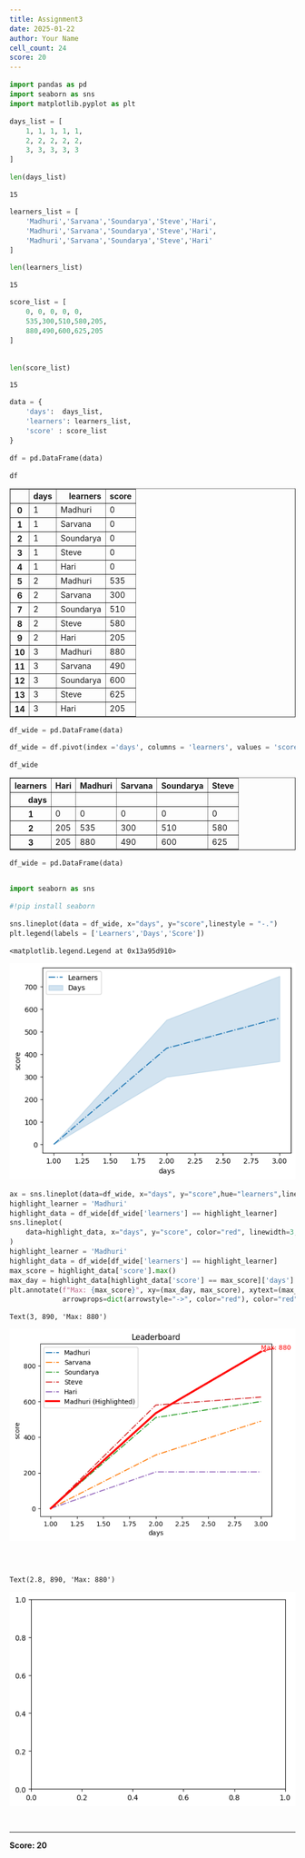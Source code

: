 ```yaml
---
title: Assignment3
date: 2025-01-22
author: Your Name
cell_count: 24
score: 20
---
```


```python
import pandas as pd
import seaborn as sns
import matplotlib.pyplot as plt
```


```python
days_list = [
    1, 1, 1, 1, 1,
    2, 2, 2, 2, 2,
    3, 3, 3, 3, 3
]
```


```python
len(days_list)
```




    15




```python
learners_list = [
    'Madhuri','Sarvana','Soundarya','Steve','Hari',
    'Madhuri','Sarvana','Soundarya','Steve','Hari',
    'Madhuri','Sarvana','Soundarya','Steve','Hari'
]
```


```python
len(learners_list)
```




    15




```python
score_list = [
    0, 0, 0, 0, 0,
    535,300,510,580,205,
    880,490,600,625,205
]
    
```


```python
len(score_list)
```




    15




```python
data = {
    'days':  days_list,
    'learners': learners_list,
    'score' : score_list
}
```


```python
df = pd.DataFrame(data)
```


```python
df
```




<div>
<style scoped>
    .dataframe tbody tr th:only-of-type {
        vertical-align: middle;
    }

    .dataframe tbody tr th {
        vertical-align: top;
    }

    .dataframe thead th {
        text-align: right;
    }
</style>
<table border="1" class="dataframe">
  <thead>
    <tr style="text-align: right;">
      <th></th>
      <th>days</th>
      <th>learners</th>
      <th>score</th>
    </tr>
  </thead>
  <tbody>
    <tr>
      <th>0</th>
      <td>1</td>
      <td>Madhuri</td>
      <td>0</td>
    </tr>
    <tr>
      <th>1</th>
      <td>1</td>
      <td>Sarvana</td>
      <td>0</td>
    </tr>
    <tr>
      <th>2</th>
      <td>1</td>
      <td>Soundarya</td>
      <td>0</td>
    </tr>
    <tr>
      <th>3</th>
      <td>1</td>
      <td>Steve</td>
      <td>0</td>
    </tr>
    <tr>
      <th>4</th>
      <td>1</td>
      <td>Hari</td>
      <td>0</td>
    </tr>
    <tr>
      <th>5</th>
      <td>2</td>
      <td>Madhuri</td>
      <td>535</td>
    </tr>
    <tr>
      <th>6</th>
      <td>2</td>
      <td>Sarvana</td>
      <td>300</td>
    </tr>
    <tr>
      <th>7</th>
      <td>2</td>
      <td>Soundarya</td>
      <td>510</td>
    </tr>
    <tr>
      <th>8</th>
      <td>2</td>
      <td>Steve</td>
      <td>580</td>
    </tr>
    <tr>
      <th>9</th>
      <td>2</td>
      <td>Hari</td>
      <td>205</td>
    </tr>
    <tr>
      <th>10</th>
      <td>3</td>
      <td>Madhuri</td>
      <td>880</td>
    </tr>
    <tr>
      <th>11</th>
      <td>3</td>
      <td>Sarvana</td>
      <td>490</td>
    </tr>
    <tr>
      <th>12</th>
      <td>3</td>
      <td>Soundarya</td>
      <td>600</td>
    </tr>
    <tr>
      <th>13</th>
      <td>3</td>
      <td>Steve</td>
      <td>625</td>
    </tr>
    <tr>
      <th>14</th>
      <td>3</td>
      <td>Hari</td>
      <td>205</td>
    </tr>
  </tbody>
</table>
</div>




```python
df_wide = pd.DataFrame(data)
```


```python
df_wide = df.pivot(index ='days', columns = 'learners', values = 'score')
```


```python
df_wide
```




<div>
<style scoped>
    .dataframe tbody tr th:only-of-type {
        vertical-align: middle;
    }

    .dataframe tbody tr th {
        vertical-align: top;
    }

    .dataframe thead th {
        text-align: right;
    }
</style>
<table border="1" class="dataframe">
  <thead>
    <tr style="text-align: right;">
      <th>learners</th>
      <th>Hari</th>
      <th>Madhuri</th>
      <th>Sarvana</th>
      <th>Soundarya</th>
      <th>Steve</th>
    </tr>
    <tr>
      <th>days</th>
      <th></th>
      <th></th>
      <th></th>
      <th></th>
      <th></th>
    </tr>
  </thead>
  <tbody>
    <tr>
      <th>1</th>
      <td>0</td>
      <td>0</td>
      <td>0</td>
      <td>0</td>
      <td>0</td>
    </tr>
    <tr>
      <th>2</th>
      <td>205</td>
      <td>535</td>
      <td>300</td>
      <td>510</td>
      <td>580</td>
    </tr>
    <tr>
      <th>3</th>
      <td>205</td>
      <td>880</td>
      <td>490</td>
      <td>600</td>
      <td>625</td>
    </tr>
  </tbody>
</table>
</div>




```python
df_wide = pd.DataFrame(data)
```


```python

```


```python
import seaborn as sns
```


```python
#!pip install seaborn
```


```python
sns.lineplot(data = df_wide, x="days", y="score",linestyle = "-.")
plt.legend(labels = ['Learners','Days','Score'])

```




    <matplotlib.legend.Legend at 0x13a95d910>




    
![png](Assignment3_files/Assignment3_17_1.png)
    



```python
ax = sns.lineplot(data=df_wide, x="days", y="score",hue="learners",linestyle="-.").set(title = "Leaderboard")
highlight_learner = 'Madhuri'
highlight_data = df_wide[df_wide['learners'] == highlight_learner]
sns.lineplot(
    data=highlight_data, x="days", y="score", color="red", linewidth=3, label=f"{highlight_learner} (Highlighted)"
)
highlight_learner = 'Madhuri'
highlight_data = df_wide[df_wide['learners'] == highlight_learner]
max_score = highlight_data['score'].max()
max_day = highlight_data[highlight_data['score'] == max_score]['days'].values[0]
plt.annotate(f"Max: {max_score}", xy=(max_day, max_score), xytext=(max_day-0, max_score+10),
             arrowprops=dict(arrowstyle="->", color="red"), color="red")

```




    Text(3, 890, 'Max: 880')




    
![png](Assignment3_files/Assignment3_18_1.png)
    



```python

```


```python

```


```python

```




    Text(2.8, 890, 'Max: 880')




    
![png](Assignment3_files/Assignment3_21_1.png)
    



```python

```


```python

```


---
**Score: 20**
